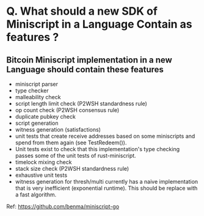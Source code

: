 # Q. What should a new SDK of Miniscript in a Language Contain as features ?

## Bitcoin Miniscript implementation in a new Language should contain these features

- miniscript parser
- type checker
- malleability check
- script length limit check (P2WSH standardness rule)
- op count check (P2WSH consensus rule)
- duplicate pubkey check
- script generation
- witness generation (satisfactions)
- unit tests that create receive addresses based on some miniscripts and spend from them again (see TestRedeem()).
- Unit tests exist to check that this implementation's type checking passes some of the unit tests of rust-miniscript.
- timelock mixing check
- stack size check (P2WSH standardness rule)
- exhaustive unit tests
- witness generation for thresh/multi currently has a naive implementation that is very inefficient (exponential runtime). This should be replace with a fast algorithm.

Ref: https://github.com/benma/miniscript-go

